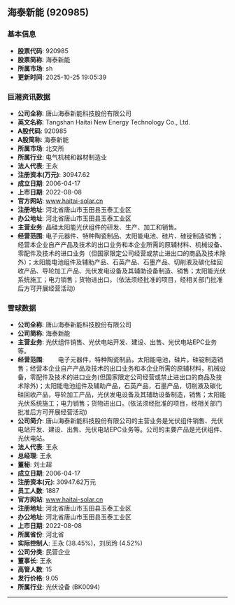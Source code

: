 ## 海泰新能 (920985)

### 基本信息

- **股票代码**: 920985
- **股票简称**: 海泰新能
- **所属市场**: sh
- **更新时间**: 2025-10-25 19:05:39

### 巨潮资讯数据

- **公司全称**: 唐山海泰新能科技股份有限公司
- **英文名称**: Tangshan Haitai New Energy Technology Co., Ltd.
- **A股代码**: 920985
- **A股简称**: 海泰新能
- **所属市场**: 北交所
- **所属行业**: 电气机械和器材制造业
- **法人代表**: 王永
- **注册资本(万元)**: 30947.62
- **成立日期**: 2006-04-17
- **上市日期**: 2022-08-08
- **官方网站**: www.haitai-solar.cn
- **注册地址**: 河北省唐山市玉田县玉泰工业区
- **办公地址**: 河北省唐山市玉田县玉泰工业区
- **主营业务**: 晶硅太阳能光伏组件的研发、生产、加工和销售。
- **经营范围**: 电子元器件、特种陶瓷制品、太阳能电池、硅片、硅锭制造销售；经营本企业自产产品及技术的出口业务和本企业所需的原辅材料、机械设备、零配件及技术的进口业务（但国家限定公司经营或禁止进出口的商品及技术除外）；太阳能电池组件及辅助产品、石英产品、石墨产品、切削液及碳化硅回收产品、导轮加工产品、光伏发电设备及其辅助设备制造、销售；太阳能光伏系统施工；电力销售；货物进出口。（依法须经批准的项目，经相关部门批准后方可开展经营活动）

### 雪球数据

- **公司全称**: 唐山海泰新能科技股份有限公司
- **公司简称**: 海泰新能
- **主营业务**: 光伏组件销售、光伏电站开发、建设、出售、光伏电站EPC业务等。
- **经营范围**: 　　电子元器件，特种陶瓷制品，太阳能电池，硅片，硅锭制造销售；经营本企业自产产品及技术的出口业务和本企业所需的原辅材料，机械设备，零配件及技术的进口业务(但国家限定公司经营或禁止进出口的商品及技术除外)；太阳能电池组件及辅助产品，石英产品，石墨产品，切削液及碳化硅回收产品，导轮加工产品，光伏发电设备及其辅助设备制造，销售；太阳能光伏系统施工；电力销售；货物进出口。(依法须经批准的项目，经相关部门批准后方可开展经营活动)
- **公司简介**: 唐山海泰新能科技股份有限公司的主营业务是光伏组件销售、光伏电站开发、建设、出售、光伏电站EPC业务等。公司的主要产品是光伏组件、光伏电站。
- **法人代表**: 王永
- **总经理**: 王永
- **董秘**: 刘士超
- **成立日期**: 2006-04-17
- **注册资本(元)**: 30947.62万元
- **员工人数**: 1887
- **官方网站**: www.haitai-solar.cn
- **注册地址**: 河北省唐山市玉田县玉泰工业区
- **办公地址**: 河北省唐山市玉田县玉泰工业区
- **上市日期**: 2022-08-08
- **所属省份**: 河北省
- **实际控制人**: 王永 (38.45%)，刘凤玲 (4.52%)
- **公司分类**: 民营企业
- **董事长**: 王永
- **高管人数**: 15
- **发行价格**: 9.05
- **所属行业**: 光伏设备 (BK0094)

---